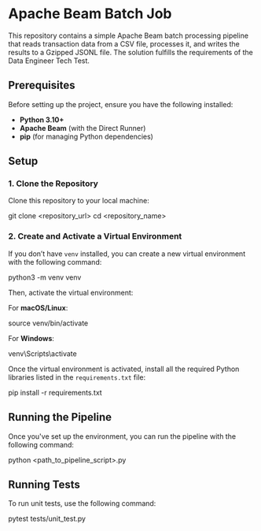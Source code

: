 # Apache Beam Batch Job

This repository contains a simple Apache Beam batch processing pipeline that reads transaction data from a CSV file, processes it, and writes the results to a Gzipped JSONL file. The solution fulfills the requirements of the Data Engineer Tech Test.

## Prerequisites

Before setting up the project, ensure you have the following installed:

- **Python 3.10+**
- **Apache Beam** (with the Direct Runner)
- **pip** (for managing Python dependencies)

## Setup

### 1. Clone the Repository
Clone this repository to your local machine:

git clone <repository_url>
cd <repository_name>

### 2. Create and Activate a Virtual Environment
If you don’t have `venv` installed, you can create a new virtual environment with the following command:

python3 -m venv venv

Then, activate the virtual environment:

For **macOS/Linux**:

source venv/bin/activate

For **Windows**:

venv\Scripts\activate

Once the virtual environment is activated, install all the required Python libraries listed in the `requirements.txt` file:

pip install -r requirements.txt

## Running the Pipeline

Once you've set up the environment, you can run the pipeline with the following command:

python <path_to_pipeline_script>.py

## Running Tests

To run unit tests, use the following command:

pytest tests/unit_test.py